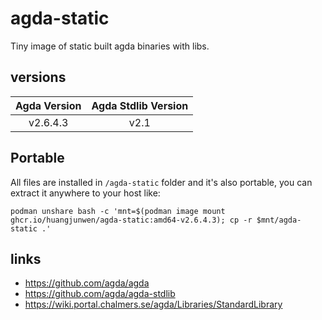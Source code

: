 # agda-static

Tiny image of static built agda binaries with libs.

## versions

| Agda Version | Agda Stdlib Version |
| :---: | :---: |
| v2.6.4.3 | v2.1 |

## Portable

All files are installed in `/agda-static` folder and it's also portable, you can extract it anywhere to your host like:

```
podman unshare bash -c 'mnt=$(podman image mount ghcr.io/huangjunwen/agda-static:amd64-v2.6.4.3); cp -r $mnt/agda-static .'
```

## links

- https://github.com/agda/agda
- https://github.com/agda/agda-stdlib
- https://wiki.portal.chalmers.se/agda/Libraries/StandardLibrary
